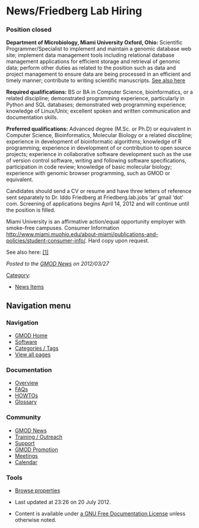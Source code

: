 



<span id="top"></span>




# <span dir="auto">News/Friedberg Lab Hiring</span>









### <span id="Position_closed" class="mw-headline">Position closed</span>

**Department of Microbiology, Miami University Oxford, Ohio:**
Scientific Programmer/Specialist to implement and maintain a genomic
database web site; implement data management tools including relational
database management applications for efficient storage and retrieval of
genomic data; perform other duties as related to the position such as
data and project management to ensure data are being processed in an
efficient and timely manner; contribute to writing scientific
manuscripts.
<a href="http://bytesizebio.net/index.php/2012/03/27/you-want-this-job/"
class="external text" rel="nofollow">See also here</a>

**Required qualifications:** BS or BA in Computer Science,
bioinformatics, or a related discipline; demonstrated programming
experience, particularly in Python and SQL databases; demonstrated web
programming experience; knowledge of Linux/Unix; excellent spoken and
written communication and documentation skills.

**Preferred qualifications:** Advanced degree (M.Sc. or Ph.D) or
equivalent in Computer Science, Bioinformatics, Molecular Biology or a
related discipline; experience in development of bioinformatic
algorithms; knowledge of R programming; experience in development of or
contribution to open source projects; experience in collaborative
software development such as the use of version control software,
writing and following software specifications, participation in code
review; knowledge of basic molecular biology; experience with genomic
browser programming, such as GMOD or equivalent.

Candidates should send a CV or resume and have three letters of
reference sent separately to Dr. Iddo Friedberg at Friedberg.lab.jobs
‘at’ gmail ‘dot’ com. Screening of applications begins April 14, 2012
and will continue until the position is filled.

Miami University is an affirmative action/equal opportunity employer
with smoke-free campuses. Consumer Information <a
href="http://www.miami.muohio.edu/about-miami/publications-and-policies/student-consumer-info/"
class="external free"
rel="nofollow">http://www.miami.muohio.edu/about-miami/publications-and-policies/student-consumer-info/</a>.
Hard copy upon request.

See also here:
<a href="http://bytesizebio.net/index.php/2012/03/27/you-want-this-job/"
class="external autonumber" rel="nofollow">[1]</a>

  



*Posted to the [GMOD News](../GMOD_News "GMOD News") on 2012/03/27*






[Category](../Special%3ACategories "Special%3ACategories"):

- [News Items](../Category%3ANews_Items "Category%3ANews Items")






## Navigation menu







<a href="../Main_Page"
style="background-image: url(../../images/GMOD-cogs.png);"
title="Visit the main page"></a>


### Navigation



- <span id="n-GMOD-Home">[GMOD Home](../Main_Page)</span>
- <span id="n-Software">[Software](../GMOD_Components)</span>
- <span id="n-Categories-.2F-Tags">[Categories /
  Tags](../Categories)</span>
- <span id="n-View-all-pages">[View all
  pages](../Special:AllPages)</span>




### Documentation



- <span id="n-Overview">[Overview](../Overview)</span>
- <span id="n-FAQs">[FAQs](../Category%3AFAQ)</span>
- <span id="n-HOWTOs">[HOWTOs](../Category%3AHOWTO)</span>
- <span id="n-Glossary">[Glossary](../Glossary)</span>




### Community



- <span id="n-GMOD-News">[GMOD News](../GMOD_News)</span>
- <span id="n-Training-.2F-Outreach">[Training /
  Outreach](../Training_and_Outreach)</span>
- <span id="n-Support">[Support](../Support)</span>
- <span id="n-GMOD-Promotion">[GMOD Promotion](../GMOD_Promotion)</span>
- <span id="n-Meetings">[Meetings](../Meetings)</span>
- <span id="n-Calendar">[Calendar](../Calendar)</span>




### Tools

- <span id="t-smwbrowselink"><a href="../Special%3ABrowse/News-2FFriedberg_Lab_Hiring"
  rel="smw-browse">Browse properties</a></span>



- <span id="footer-info-lastmod">Last updated at 23:26 on 20 July
  2012.</span>
<!-- - <span id="footer-info-viewcount">12,358 page views.</span> -->
- <span id="footer-info-copyright">Content is available under
  <a href="http://www.gnu.org/licenses/fdl-1.3.html" class="external"
  rel="nofollow">a GNU Free Documentation License</a> unless otherwise
  noted.</span>

<!-- -->



<!-- -->




